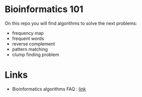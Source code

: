 # Bioinformatics 101

On this repo you will find algorithms to solve the next problems:
- frequency map
- frequent words
- reverse complement
- pattern matching
- clump finding problem

# Links
- Bioinformatics algorithms FAQ : [link](http://bioinformaticsalgorithms.com/faqs/replication.html)